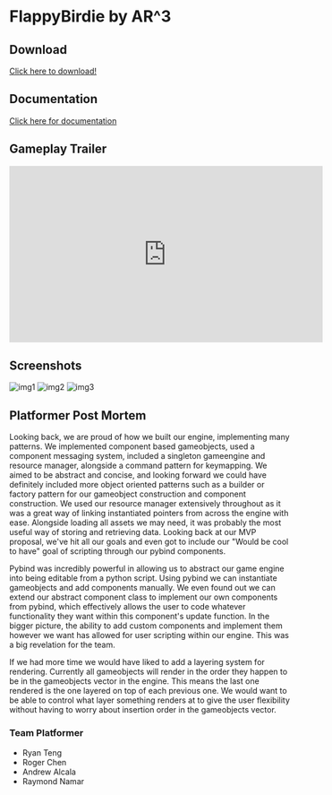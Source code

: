 # FlappyBirdie by AR^3



## Download

[Click here to download!](www.google.com)

## Documentation
[Click here for documentation](Docs/html/index.html)

## Gameplay Trailer

<iframe width="560" height="315" src="https://www.youtube.com/embed/teMcZRQ9Lc8" frameborder="0" allow="accelerometer; autoplay; encrypted-media; gyroscope; picture-in-picture" allowfullscreen></iframe>




## Screenshots
![img1](p_s1.png)
![img2](p_s2.png)
![img3](p_s3.png)





## Platformer Post Mortem
Looking back, we are proud of how we built our engine, implementing many patterns. We implemented component based gameobjects, used a component messaging system, included a singleton gameengine and resource manager, alongside a command pattern for keymapping. We aimed to be abstract and concise, and looking forward we could have definitely included more object oriented patterns such as a builder or factory pattern for our gameobject construction and component construction. We used our resource manager extensively throughout as it was a great way of linking instantiated pointers from across the engine with ease. Alongside loading all assets we may need, it was probably the most useful way of storing and retrieving data. Looking back at our MVP proposal, we've hit all our goals and even got to include our "Would be cool to have" goal of scripting through our pybind components.

Pybind was incredibly powerful in allowing us to abstract our game engine into being editable from a python script. Using pybind we can instantiate gameobjects and add components manually. We even found out we can extend our abstract component class to implement our own components from pybind, which effectively allows the user to code whatever functionality they want within this component's update function. In the bigger picture, the ability to add custom components and implement them however we want has allowed for user scripting within our engine. This was a big revelation for the team.

If we had more time we would have liked to add a layering system for rendering. Currently all gameobjects will render in the order they happen to be in the gameobjects vector in the engine. This means the last one rendered is the one layered on top of each previous one. We would want to be able to control what layer something renders at to give the user flexibility without having to worry about insertion order in the gameobjects vector.

### Team Platformer
- Ryan Teng
- Roger Chen
- Andrew Alcala
- Raymond Namar
